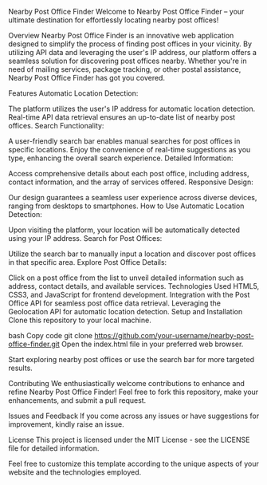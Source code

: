 Nearby Post Office Finder
Welcome to Nearby Post Office Finder – your ultimate destination for effortlessly locating nearby post offices!

Overview
Nearby Post Office Finder is an innovative web application designed to simplify the process of finding post offices in your vicinity. By utilizing API data and leveraging the user's IP address, our platform offers a seamless solution for discovering post offices nearby. Whether you're in need of mailing services, package tracking, or other postal assistance, Nearby Post Office Finder has got you covered.

Features
Automatic Location Detection:

The platform utilizes the user's IP address for automatic location detection.
Real-time API data retrieval ensures an up-to-date list of nearby post offices.
Search Functionality:

A user-friendly search bar enables manual searches for post offices in specific locations.
Enjoy the convenience of real-time suggestions as you type, enhancing the overall search experience.
Detailed Information:

Access comprehensive details about each post office, including address, contact information, and the array of services offered.
Responsive Design:

Our  design guarantees a seamless user experience across diverse devices, ranging from desktops to smartphones.
How to Use
Automatic Location Detection:

Upon visiting the platform, your location will be automatically detected using your IP address.
Search for Post Offices:

Utilize the search bar to manually input a location and discover post offices in that specific area.
Explore Post Office Details:

Click on a post office from the list to unveil detailed information such as address, contact details, and available services.
Technologies Used
HTML5, CSS3, and JavaScript for frontend development.
Integration with the Post Office API for seamless post office data retrieval.
Leveraging the Geolocation API for automatic location detection.
Setup and Installation
Clone this repository to your local machine.

bash
Copy code
git clone https://github.com/your-username/nearby-post-office-finder.git
Open the index.html file in your preferred web browser.

Start exploring nearby post offices or use the search bar for more targeted results.

Contributing
We enthusiastically welcome contributions to enhance and refine Nearby Post Office Finder! Feel free to fork this repository, make your enhancements, and submit a pull request.

Issues and Feedback
If you come across any issues or have suggestions for improvement, kindly raise an issue.

License
This project is licensed under the MIT License - see the LICENSE file for detailed information.

Feel free to customize this template according to the unique aspects of your website and the technologies employed.
